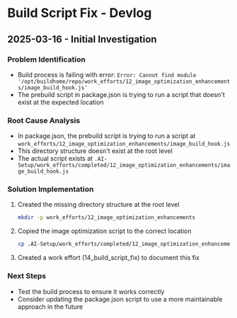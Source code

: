 # Build Script Fix - Devlog

## 2025-03-16 - Initial Investigation

### Problem Identification
- Build process is failing with error: `Error: Cannot find module '/opt/buildhome/repo/work_efforts/12_image_optimization_enhancements/image_build_hook.js'`
- The prebuild script in package.json is trying to run a script that doesn't exist at the expected location

### Root Cause Analysis
- In package.json, the prebuild script is trying to run a script at `work_efforts/12_image_optimization_enhancements/image_build_hook.js`
- This directory structure doesn't exist at the root level
- The actual script exists at `.AI-Setup/work_efforts/completed/12_image_optimization_enhancements/image_build_hook.js`

### Solution Implementation
1. Created the missing directory structure at the root level
   ```bash
   mkdir -p work_efforts/12_image_optimization_enhancements
   ```

2. Copied the image optimization script to the correct location
   ```bash
   cp .AI-Setup/work_efforts/completed/12_image_optimization_enhancements/image_build_hook.js work_efforts/12_image_optimization_enhancements/
   ```

3. Created a work effort (14_build_script_fix) to document this fix

### Next Steps
- Test the build process to ensure it works correctly
- Consider updating the package.json script to use a more maintainable approach in the future